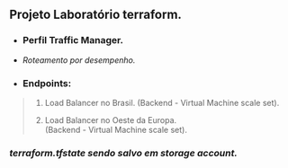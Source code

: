## Projeto Laboratório terraform. ##
 
 - ### Perfil Traffic Manager. ###
-  _Roteamento por desempenho._
- ### Endpoints: ###  
 > 1. Load Balancer no Brasil.
 >  (Backend - Virtual Machine scale set). 
 >
 >2. Load Balancer no Oeste da Europa.  
 >  (Backend - Virtual Machine scale set).


###  _terraform.tfstate sendo salvo em storage account._ ###
